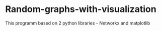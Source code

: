 # Random-graphs-with-visualization

This programm based on 2 python libraries - Networkx and matplotlib
